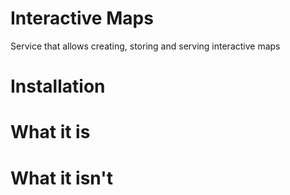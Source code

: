 Interactive Maps
================

Service that allows creating, storing and serving interactive maps


# Installation

# What it is

# What it isn't
